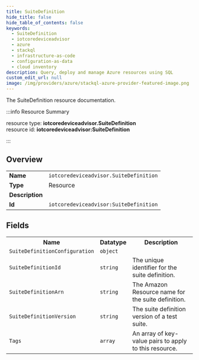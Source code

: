 ```yaml
---
title: SuiteDefinition
hide_title: false
hide_table_of_contents: false
keywords:
  - SuiteDefinition
  - iotcoredeviceadvisor
  - azure
  - stackql
  - infrastructure-as-code
  - configuration-as-data
  - cloud inventory
description: Query, deploy and manage Azure resources using SQL
custom_edit_url: null
image: /img/providers/azure/stackql-azure-provider-featured-image.png
---
```

The SuiteDefinition resource documentation.

:::info Resource Summary

<div class="row">
<div class="providerDocColumn">
<span>resource type:&nbsp;<b>iotcoredeviceadvisor.SuiteDefinition</b></span><br />
<span>resource id:&nbsp;<b>iotcoredeviceadvisor:SuiteDefinition</b></span><br />
</div>
</div>

:::

## Overview
<table><tbody>
<tr><td><b>Name</b></td><td><code>iotcoredeviceadvisor.SuiteDefinition</code></td></tr>
<tr><td><b>Type</b></td><td>Resource</td></tr>
<tr><td><b>Description</b></td><td></td></tr>
<tr><td><b>Id</b></td><td><code>iotcoredeviceadvisor:SuiteDefinition</code></td></tr>
</tbody></table>

## Fields
<table><tbody>
<tr><th>Name</th><th>Datatype</th><th>Description</th></tr>
<tr><td><code>SuiteDefinitionConfiguration</code></td><td><code>object</code></td><td></td></tr><tr><td><code>SuiteDefinitionId</code></td><td><code>string</code></td><td>The unique identifier for the suite definition.</td></tr><tr><td><code>SuiteDefinitionArn</code></td><td><code>string</code></td><td>The Amazon Resource name for the suite definition.</td></tr><tr><td><code>SuiteDefinitionVersion</code></td><td><code>string</code></td><td>The suite definition version of a test suite.</td></tr><tr><td><code>Tags</code></td><td><code>array</code></td><td>An array of key-value pairs to apply to this resource.</td></tr>
</tbody></table>